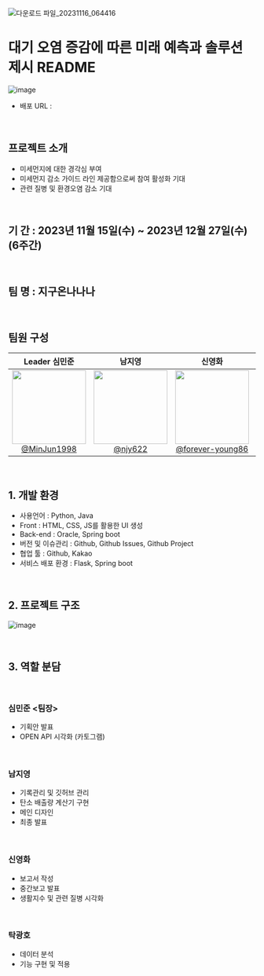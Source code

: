 ![다운로드 파일_20231116_064416](https://github.com/njy622/Onnanana_second-Projct/assets/139431528/e7b30e1d-5234-45c3-9629-bfa1f02d06b7)

# 대기 오염 증감에 따른 미래 예측과 솔루션 제시 README

![image](https://github.com/njy622/Onnanana_second-Projct/assets/125530988/be786db3-311a-4282-a9e0-c8112188de39)


- 배포 URL :

<br>

## 프로젝트 소개

- 미세먼지에 대한 경각심 부여
- 미세먼지 감소 가이드 라인 제공함으로써 참여 활성화 기대
- 관련 질병 및 환경오염 감소 기대

<br>

## 기  간 : 2023년 11월 15일(수) ~ 2023년 12월 27일(수) (6주간)
<br>

## 팀  명 : 지구온나나나
<br>

## 팀원 구성
<div align="center">
  
| **Leader 심민준** | **남지영** | **신영화** | **탁광호** |
| :------: |  :------: | :------: | :------: |
| [<img src="https://avatars.githubusercontent.com/u/136799084?s=40&v=4" height=150 width=150> <br/> @MinJun1998](https://github.com/MinJun1998) | [<img src="https://avatars.githubusercontent.com/u/139431528?s=48&v=4" height=150 width=150> <br/> @njy622](https://github.com/njy622) | [<img src="https://avatars.githubusercontent.com/u/125530988?s=96&v=4" height=150 width=150> <br/> @forever-young86](https://github.com/forever-young86) | [<img src="https://avatars.githubusercontent.com/u/78691176?s=40&v=4" height=150 width=150> <br/> @siant88](https://github.com/siant88) |

</div>

<br>

## 1. 개발 환경
- 사용언어 : Python, Java
- Front : HTML, CSS, JS를 활용한 UI 생성
- Back-end : Oracle, Spring boot
- 버전 및 이슈관리 : Github, Github Issues, Github Project
- 협업 툴 : Github, Kakao
- 서비스 배포 환경 : Flask, Spring boot
<br>


## 2. 프로젝트 구조

![image](https://github.com/njy622/Onnanana_second-Projct/assets/125530988/2ae15468-d8c4-4ed4-8403-501db3e228b9)

<br>

## 3. 역할 분담
<br>

### 심민준 <팀장>
- 기획안 발표 
- OPEN API 시각화 (카토그램)
<br>

### 남지영
- 기록관리 및 깃허브 관리
- 탄소 배출량 계산기 구현
- 메인 디자인
- 최종 발표
<br>

### 신영화
- 보고서 작성
- 중간보고 발표
- 생활지수 및 관련 질병 시각화
<br>

### 탁광호
- 데이터 분석
- 기능 구현 및 적용
<br>
